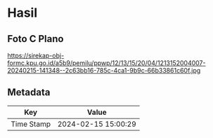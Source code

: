 # Hasil

## Foto C Plano

https://sirekap-obj-formc.kpu.go.id/a5b9/pemilu/ppwp/12/13/15/20/04/1213152004007-20240215-141348--2c63bb16-785c-4ca1-9b9c-66b33861c60f.jpg


## Metadata

| Key        | Value               |
| ---------- | ------------------- |
| Time Stamp | 2024-02-15 15:00:29 |



